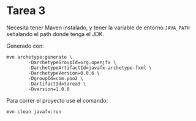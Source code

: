 # Tarea 3

Necesita tener Maven instalado, y tener la variable de entorno `JAVA_PATH`
señalando el path donde tenga el JDK.

Generado con:

```
mvn archetype:generate \
        -DarchetypeGroupId=org.openjfx \
        -DarchetypeArtifactId=javafx-archetype-fxml \
        -DarchetypeVersion=0.0.6 \
        -DgroupId=com.poo2 \
        -DartifactId=tarea3 \
        -Dversion=1.0.0
```

Para correr el proyecto use el comando:

```
mvn clean javafx:run
```
